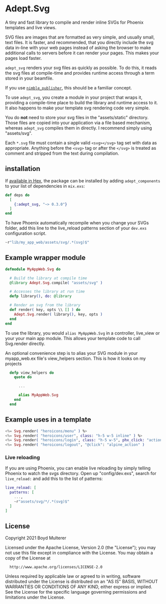 # Adept.Svg

A tiny and fast library to compile and render inline SVGs for Phoenix templates and live views.

SVG files are images that are formatted as very simple, and usually small, text
files. It is faster, and recommended, that you directly include the svg data
in-line with your web pages instead of asking the browser to make additional
calls to servers before it can render your pages. This makes your pages load faster.

`adept_svg` renders your svg files as quickly as possible. To do this, it reads
the svg files at compile-time and provides runtime access through a term
stored in your beamfile.

If you use [`nimble_publisher`](https://github.com/dashbitco/nimble_publisher), this should be a familiar concept.

To use `adept_svg`, you create a module in your project that wraps it, providing
a compile-time place to build the library and runtime access to it. It also happens
to make your template svg rendering code very simple.

You do __not__ need to store your svg files in the "assets/static" directory. Those files
are copied into your application via a file based mechanism, whereas `adept_svg` compiles
them in directly. I recommend simply using "assets/svg".

Each `*.svg` file must contain a single valid `<svg></svg>` tag set with data as appropriate. Anything before the `<svg>` tag or after the `</svg>` is treated as comment and stripped from the text during compilation.


## installation

If [available in Hex](https://hex.pm/docs/publish), the package can be installed
by adding `adept_components` to your list of dependencies in `mix.exs`:

```elixir
def deps do
  [
    {:adept_svg, "~> 0.3.0"}
  ]
end
```

To have Phoenix automatically recompile when you change your SVGs folder, add this line to the live_reload patterns section of your `dev.exs` configuration script.

```elixir
~r"lib/my_app_web/assets/svg/.*(svg)$"
```


## Example wrapper module

```elixir
defmodule MyAppWeb.Svg do

  # Build the library at compile time
  @library Adept.Svg.compile( "assets/svg" )

  # Accesses the library at run time
  defp library(), do: @library

  # Render an svg from the library
  def render( key, opts \\ [] ) do
    Adept.Svg.render( library(), key, opts )
  end
end
```

To use the library, you would `alias MyAppWeb.Svg` in a controller, live_view or
your your main app module. This allows your template code to call Svg.render directly.

An optional convenience step is to alias your SVG module in your myapp_web.ex file's view_helpers section. This is how it looks on my projects

```elixir
  defp view_helpers do
    quote do

      ...

      alias MyAppWeb.Svg
    end
  end
```


## Example uses in a template

```elixir
<%= Svg.render( "heroicons/menu" ) %>
<%= Svg.render( "heroicons/user", class: "h-5 w-5 inline" ) %>
<%= Svg.render( "heroicons/login", class: "h-5 w-5", phx_click: "action" )
<%= Svg.render( "heroicons/logout", "@click": "alpine_action" )
```

### Live reloading

If you are using Phoenix, you can enable live reloading by simply telling Phoenix to watch the svgs directory.
Open up "config/dev.exs", search for `live_reload:` and add this to the list of patterns:

```elixir
live_reload: [
  patterns: [
    ...,
    ~r"assets/svg/*/.*(svg)$"
  ]
]
```


## License

Copyright 2021 Boyd Multerer

  Licensed under the Apache License, Version 2.0 (the "License");
  you may not use this file except in compliance with the License.
  You may obtain a copy of the License at

      http://www.apache.org/licenses/LICENSE-2.0

  Unless required by applicable law or agreed to in writing, software
  distributed under the License is distributed on an "AS IS" BASIS,
  WITHOUT WARRANTIES OR CONDITIONS OF ANY KIND, either express or implied.
  See the License for the specific language governing permissions and
  limitations under the License.